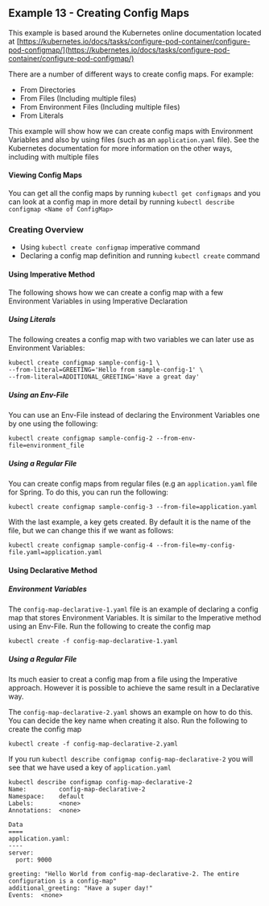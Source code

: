 ## Example 13 - Creating Config Maps

This example is based around the Kubernetes online documentation located at [https://kubernetes.io/docs/tasks/configure-pod-container/configure-pod-configmap/](https://kubernetes.io/docs/tasks/configure-pod-container/configure-pod-configmap/)

There are a number of different ways to create config maps. For example:

- From Directories
- From Files (Including multiple files)
- From Environment Files (Including multiple files)
- From Literals

This example will show how we can create config maps with Environment Variables and also by using files (such as an `application.yaml` file). See the Kubernetes documentation for more information on the other ways, including with multiple files

#### Viewing Config Maps

You can get all the config maps by running `kubectl get configmaps` and you can look at a config map in more detail by running `kubectl describe configmap <Name of ConfigMap>`

### Creating Overview

- Using `kubectl create configmap` imperative command
- Declaring a config map definition and running `kubectl create` command


#### Using Imperative Method 

The following shows how we can create a config map with a few Environment Variables in using Imperative Declaration

##### Using Literals

The following creates a config map with two variables we can later use as Environment Variables:

```
kubectl create configmap sample-config-1 \
--from-literal=GREETING='Hello from sample-config-1' \
--from-literal=ADDITIONAL_GREETING='Have a great day'
```

##### Using an Env-File

You can use an Env-File instead of declaring the Environment Variables one by one using the following:

```
kubectl create configmap sample-config-2 --from-env-file=environment_file
```

##### Using a Regular File

You can create config maps from regular files (e.g an `application.yaml` file for Spring. To do this, you can run the following:

```
kubectl create configmap sample-config-3 --from-file=application.yaml
```

With the last example, a key gets created. By default it is the name of the file, but we can change this if we want as follows:

```
kubectl create configmap sample-config-4 --from-file=my-config-file.yaml=application.yaml
```

#### Using Declarative Method

##### Environment Variables

The `config-map-declarative-1.yaml` file is an example of declaring a config map that stores Environment Variables. It is similar to the Imperative method using an Env-File. Run the following to create the config map

`kubectl create -f config-map-declarative-1.yaml`

##### Using a Regular File

Its much easier to creat a config map from a file using the Imperative approach. However it is possible to achieve the same result in a Declarative way.

The `config-map-declarative-2.yaml` shows an example on how to do this. You can decide the key name when creating it also. Run the following to create the config map

`kubectl create -f config-map-declarative-2.yaml`

If you run `kubectl describe configmap config-map-declarative-2` you will see that we have used a key of `application.yaml`

```
kubectl describe configmap config-map-declarative-2
Name:         config-map-declarative-2
Namespace:    default
Labels:       <none>
Annotations:  <none>

Data
====
application.yaml:
----
server:
  port: 9000

greeting: "Hello World from config-map-declarative-2. The entire configuration is a config-map"
additional_greeting: "Have a super day!"
Events:  <none>
```








